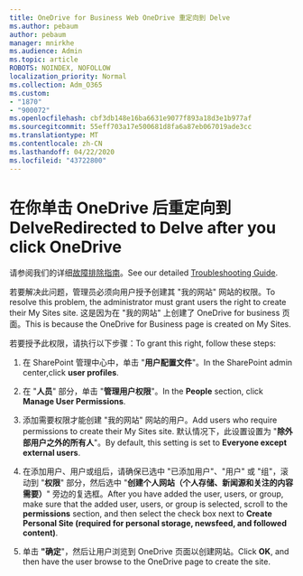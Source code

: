 ```yaml
---
title: OneDrive for Business Web OneDrive 重定向到 Delve
ms.author: pebaum
author: pebaum
manager: mnirkhe
ms.audience: Admin
ms.topic: article
ROBOTS: NOINDEX, NOFOLLOW
localization_priority: Normal
ms.collection: Adm_O365
ms.custom:
- "1870"
- "900072"
ms.openlocfilehash: cbf3db148e16ba6631e9077f893a18d3e1b977af
ms.sourcegitcommit: 55eff703a17e500681d8fa6a87eb067019ade3cc
ms.translationtype: MT
ms.contentlocale: zh-CN
ms.lasthandoff: 04/22/2020
ms.locfileid: "43722800"
---
```

# <a name="redirected-to-delve-after-you-click-onedrive"></a><span data-ttu-id="534cc-102">在你单击 OneDrive 后重定向到 Delve</span><span class="sxs-lookup"><span data-stu-id="534cc-102">Redirected to Delve after you click OneDrive</span></span>

<span data-ttu-id="534cc-103">请参阅我们的详细[故障排除指南](https://docs.microsoft.com/sharepoint/support/sites/troubleshooting-guide-for-sites-stopped-at-provisioning)。</span><span class="sxs-lookup"><span data-stu-id="534cc-103">See our detailed [Troubleshooting Guide](https://docs.microsoft.com/sharepoint/support/sites/troubleshooting-guide-for-sites-stopped-at-provisioning).</span></span>

<span data-ttu-id="534cc-104">若要解决此问题，管理员必须向用户授予创建其 "我的网站" 网站的权限。</span><span class="sxs-lookup"><span data-stu-id="534cc-104">To resolve this problem, the administrator must grant users the right to create their My Sites site.</span></span> <span data-ttu-id="534cc-105">这是因为在 "我的网站" 上创建了 OneDrive for business 页面。</span><span class="sxs-lookup"><span data-stu-id="534cc-105">This is because the OneDrive for Business page is created on My Sites.</span></span>

<span data-ttu-id="534cc-106">若要授予此权限，请执行以下步骤：</span><span class="sxs-lookup"><span data-stu-id="534cc-106">To grant this right, follow these steps:</span></span>

1. <span data-ttu-id="534cc-107">在 SharePoint 管理中心中，单击 "**用户配置文件**"。</span><span class="sxs-lookup"><span data-stu-id="534cc-107">In the SharePoint admin center,click **user profiles**.</span></span>

2. <span data-ttu-id="534cc-108">在 "**人员**" 部分，单击 "**管理用户权限**"。</span><span class="sxs-lookup"><span data-stu-id="534cc-108">In the **People** section, click **Manage User Permissions**.</span></span>

3. <span data-ttu-id="534cc-109">添加需要权限才能创建 "我的网站" 网站的用户。</span><span class="sxs-lookup"><span data-stu-id="534cc-109">Add users who require permissions to create their My Sites site.</span></span> <span data-ttu-id="534cc-110">默认情况下，此设置设置为 "**除外部用户之外的所有人**"。</span><span class="sxs-lookup"><span data-stu-id="534cc-110">By default, this setting is set to **Everyone except external users**.</span></span>

4. <span data-ttu-id="534cc-111">在添加用户、用户或组后，请确保已选中 "已添加用户"、"用户" 或 "组"，滚动到 "**权限**" 部分，然后选中 "**创建个人网站（个人存储、新闻源和关注的内容需要）**" 旁边的复选框。</span><span class="sxs-lookup"><span data-stu-id="534cc-111">After you have added the user, users, or group, make sure that the added user, users, or group is selected, scroll to the **permissions** section, and then select the check box next to **Create Personal Site (required for personal storage, newsfeed, and followed content)**.</span></span>

5. <span data-ttu-id="534cc-112">单击 **"确定**"，然后让用户浏览到 OneDrive 页面以创建网站。</span><span class="sxs-lookup"><span data-stu-id="534cc-112">Click **OK**, and then have the user browse to the OneDrive page to create the site.</span></span>
